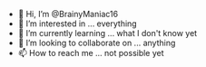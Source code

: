 - 👋 Hi, I’m @BrainyManiac16
- 👀 I’m interested in ... everything
- 🌱 I’m currently learning ... what I don't know yet
- 💞️ I’m looking to collaborate on ... anything
- 📫 How to reach me ... not possible yet

